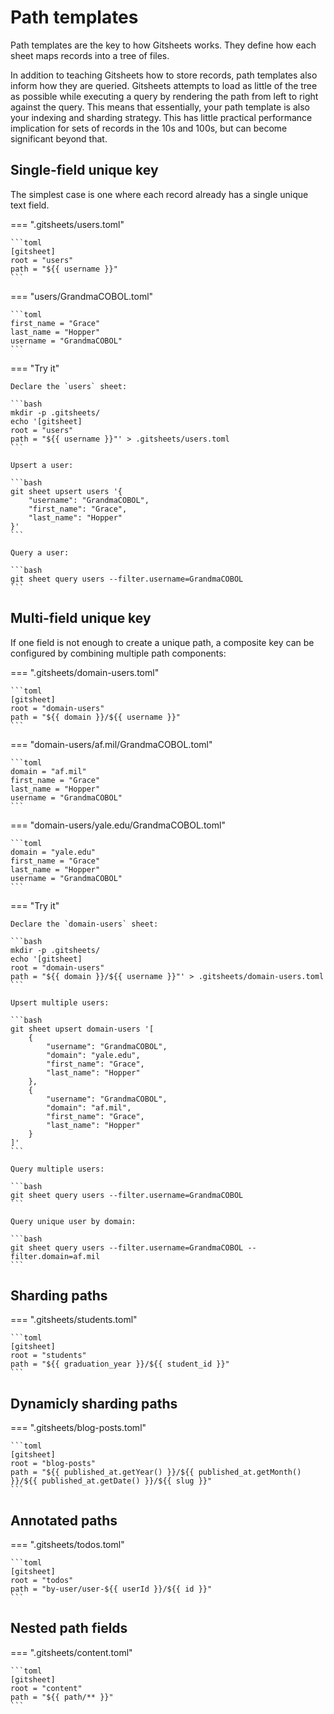 # Path templates

Path templates are the key to how Gitsheets works. They define how each sheet maps records into a tree of files.

In addition to teaching Gitsheets how to store records, path templates also inform how they are queried. Gitsheets attempts to load as little of the tree as possible while executing a query by rendering the path from left to right against the query. This means that essentially, your path template is also your indexing and sharding strategy. This has little practical performance implication for sets of records in the 10s and 100s, but can become significant beyond that.

## Single-field unique key

The simplest case is one where each record already has a single unique text field.

=== ".gitsheets/users.toml"

    ```toml
    [gitsheet]
    root = "users"
    path = "${{ username }}"
    ```

=== "users/GrandmaCOBOL.toml"

    ```toml
    first_name = "Grace"
    last_name = "Hopper"
    username = "GrandmaCOBOL"
    ```

=== "Try it"

    Declare the `users` sheet:

    ```bash
    mkdir -p .gitsheets/
    echo '[gitsheet]
    root = "users"
    path = "${{ username }}"' > .gitsheets/users.toml
    ```

    Upsert a user:

    ```bash
    git sheet upsert users '{
        "username": "GrandmaCOBOL",
        "first_name": "Grace",
        "last_name": "Hopper"
    }'
    ```

    Query a user:

    ```bash
    git sheet query users --filter.username=GrandmaCOBOL
    ```

## Multi-field unique key

If one field is not enough to create a unique path, a composite key can be configured by combining multiple path components:

=== ".gitsheets/domain-users.toml"

    ```toml
    [gitsheet]
    root = "domain-users"
    path = "${{ domain }}/${{ username }}"
    ```

=== "domain-users/af.mil/GrandmaCOBOL.toml"

    ```toml
    domain = "af.mil"
    first_name = "Grace"
    last_name = "Hopper"
    username = "GrandmaCOBOL"
    ```

=== "domain-users/yale.edu/GrandmaCOBOL.toml"

    ```toml
    domain = "yale.edu"
    first_name = "Grace"
    last_name = "Hopper"
    username = "GrandmaCOBOL"
    ```

=== "Try it"

    Declare the `domain-users` sheet:

    ```bash
    mkdir -p .gitsheets/
    echo '[gitsheet]
    root = "domain-users"
    path = "${{ domain }}/${{ username }}"' > .gitsheets/domain-users.toml
    ```

    Upsert multiple users:

    ```bash
    git sheet upsert domain-users '[
        {
            "username": "GrandmaCOBOL",
            "domain": "yale.edu",
            "first_name": "Grace",
            "last_name": "Hopper"
        },
        {
            "username": "GrandmaCOBOL",
            "domain": "af.mil",
            "first_name": "Grace",
            "last_name": "Hopper"
        }
    ]'
    ```

    Query multiple users:

    ```bash
    git sheet query users --filter.username=GrandmaCOBOL
    ```

    Query unique user by domain:

    ```bash
    git sheet query users --filter.username=GrandmaCOBOL --filter.domain=af.mil
    ```

## Sharding paths

=== ".gitsheets/students.toml"

    ```toml
    [gitsheet]
    root = "students"
    path = "${{ graduation_year }}/${{ student_id }}"
    ```

## Dynamicly sharding paths

=== ".gitsheets/blog-posts.toml"

    ```toml
    [gitsheet]
    root = "blog-posts"
    path = "${{ published_at.getYear() }}/${{ published_at.getMonth() }}/${{ published_at.getDate() }}/${{ slug }}"
    ```

## Annotated paths

=== ".gitsheets/todos.toml"

    ```toml
    [gitsheet]
    root = "todos"
    path = "by-user/user-${{ userId }}/${{ id }}"
    ```

## Nested path fields

=== ".gitsheets/content.toml"

    ```toml
    [gitsheet]
    root = "content"
    path = "${{ path/** }}"
    ```

